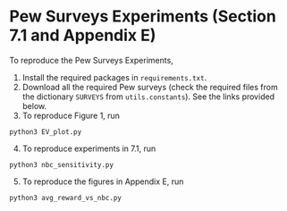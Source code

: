 # Pew Surveys Experiments (Section 7.1 and Appendix E)
To reproduce the Pew Surveys Experiments,

1. Install the required packages in `requirements.txt`.
2. Download all the required Pew surveys (check the required files from the dictionary `SURVEYS` from `utils.constants`). See the links provided below. 
3. To reproduce Figure 1, run 
```
python3 EV_plot.py
```
4. To reproduce experiments in 7.1, run 
```
python3 nbc_sensitivity.py
```
5. To reproduce the figures in Appendix E, run 
```
python3 avg_reward_vs_nbc.py
```